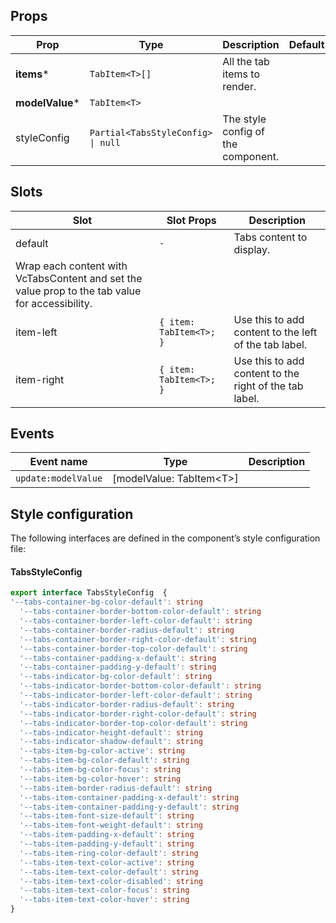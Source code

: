 <!-- This file is automatically generated, do not edit manually. -->

## Props

| Prop | Type | Description | Default |
| ---- | ---- | ----------- | ------- |
| **items*** | `TabItem<T>[]` | All the tab items to render. |  |
| **modelValue*** | `TabItem<T>` |  |  |
| styleConfig | `Partial<TabsStyleConfig> \| null` | The style config of the component. |  |


## Slots

| Slot | Slot Props | Description |
| --------- | ---- | ----------- |
| default | `-` | Tabs content to display.
Wrap each content with VcTabsContent and set the value prop to the tab value for accessibility. |
| item-left | `{ item: TabItem<T>; }` | Use this to add content to the left of the tab label. |
| item-right | `{ item: TabItem<T>; }` | Use this to add content to the right of the tab label. |


## Events

| Event name | Type | Description |
| ---------- | ---- | ----------- |
| `update:modelValue` | [modelValue: TabItem\<T\>] |  |


## Style configuration

The following interfaces are defined in the component’s style configuration file:

#### TabsStyleConfig

```ts
export interface TabsStyleConfig  {
'--tabs-container-bg-color-default': string
  '--tabs-container-border-bottom-color-default': string
  '--tabs-container-border-left-color-default': string
  '--tabs-container-border-radius-default': string
  '--tabs-container-border-right-color-default': string
  '--tabs-container-border-top-color-default': string
  '--tabs-container-padding-x-default': string
  '--tabs-container-padding-y-default': string
  '--tabs-indicator-bg-color-default': string
  '--tabs-indicator-border-bottom-color-default': string
  '--tabs-indicator-border-left-color-default': string
  '--tabs-indicator-border-radius-default': string
  '--tabs-indicator-border-right-color-default': string
  '--tabs-indicator-border-top-color-default': string
  '--tabs-indicator-height-default': string
  '--tabs-indicator-shadow-default': string
  '--tabs-item-bg-color-active': string
  '--tabs-item-bg-color-default': string
  '--tabs-item-bg-color-focus': string
  '--tabs-item-bg-color-hover': string
  '--tabs-item-border-radius-default': string
  '--tabs-item-container-padding-x-default': string
  '--tabs-item-container-padding-y-default': string
  '--tabs-item-font-size-default': string
  '--tabs-item-font-weight-default': string
  '--tabs-item-padding-x-default': string
  '--tabs-item-padding-y-default': string
  '--tabs-item-ring-color-default': string
  '--tabs-item-text-color-active': string
  '--tabs-item-text-color-default': string
  '--tabs-item-text-color-disabled': string
  '--tabs-item-text-color-focus': string
  '--tabs-item-text-color-hover': string
}
```

